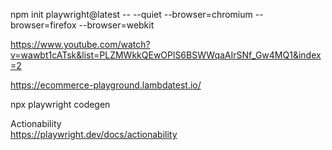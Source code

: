 npm init playwright@latest -- --quiet --browser=chromium --browser=firefox --browser=webkit  

https://www.youtube.com/watch?v=wawbt1cATsk&list=PLZMWkkQEwOPlS6BSWWqaAIrSNf_Gw4MQ1&index=2  
  
https://ecommerce-playground.lambdatest.io/  

npx playwright codegen  
  
Actionability  
https://playwright.dev/docs/actionability  
